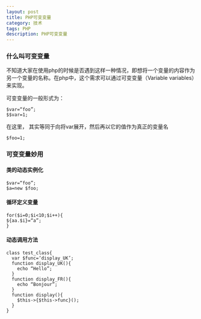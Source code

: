 ```yaml
---
layout: post
title: PHP可变变量
category: 技术
tags: PHP
description: PHP可变变量
---
```


### 什么叫可变变量

不知道大家在使用php的时候是否遇到这样一种情况，即想将一个变量的内容作为另一个变量的名称。在php中，这个需求可以通过可变变量（Variable variables）来实现。

可变变量的一般形式为：

    $var=“foo”;
    $$var=1;
 

在这里， 其实等同于向将var展开，然后再以它的值作为真正的变量名

    $foo=1;

### 可变变量妙用
#### 类的动态实例化

    $var=“foo”;
    $a=new $foo;

#### 循环定义变量

    for($i=0;$i<10;$i++){
    ${aa.$i}=“a”;
    }

#### 动态调用方法

    class test_class{
      var $func=‘display_UK’;
      function display_UK(){
        echo “Hello”;
      }
      function display_FR(){
        echo “Bonjour”;
      }
      function display(){
        $this->{$this->func}();
      }
    }